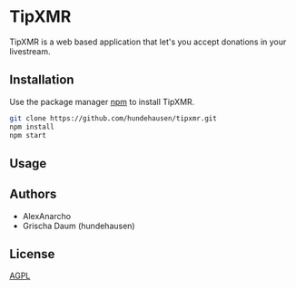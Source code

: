 # TipXMR

TipXMR is a web based application that let's you accept donations in your livestream.

## Installation

Use the package manager [npm](https://pip.pypa.io/en/stable/) to install TipXMR.

```bash
git clone https://github.com/hundehausen/tipxmr.git
npm install
npm start
```

## Usage

## Authors

- AlexAnarcho
- Grischa Daum (hundehausen)

## License

[AGPL](https://github.com/hundehausen/tipxmr/blob/master/LICENSE)
